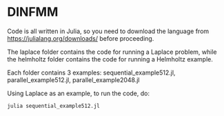 # DINFMM
Code is all written in Julia, so you need to download the language from https://julialang.org/downloads/ before proceeding.

The laplace folder contains the code for running a Laplace problem, while the helmholtz folder contains the code for running a Helmholtz example.

Each folder contains 3 examples: sequential_example512.jl, parallel_example512.jl, parallel_example2048.jl

Using Laplace as an example, to run the code, do:

```
julia sequential_example512.jl
```
